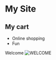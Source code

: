 # My Site
## My cart


* Online shopping
* Fun

Welcome
![WELCOME](https://image.shutterstock.com/image-vector/welcome-vector-lettering-on-blurred-260nw-736049245.jpg)
